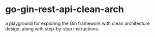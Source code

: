 # go-gin-rest-api-clean-arch
a playground for exploring the Gin framework with clean architecture design, along with step-by-step instructions.
